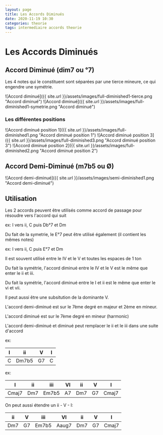 ```yaml
---
layout: page
title: Les Accords Diminués
date: 2020-11-19 10:30
categories: theorie
tags: intermediaire accords theorie
---
```


# Les Accords Diminués

## Accord Diminué (dim7 ou °7)

Les 4 notes qui le constituent sont séparées par une tierce mineure, ce qui engendre une symétrie.

![Accord diminué]({{ site.url }}/assets/images/full-diminished1-tierce.png "Accord diminué")
![Accord diminué]({{ site.url }}/assets/images/full-diminished1-symetrie.png "Accord diminué")

### Les différentes positions

![Accord diminué position 1]({{ site.url }}/assets/images/full-diminished1.png "Accord diminué position 1")
![Accord diminué position 3]({{ site.url }}/assets/images/full-diminished3.png "Accord diminué position 3")
![Accord diminué position 2]({{ site.url }}/assets/images/full-diminished2.png "Accord diminué position 2")

## Accord Demi-Diminué (m7b5 ou Ø)

![Accord demi-diminué]({{ site.url }}/assets/images/semi-diminished1.png "Accord demi-diminué")

## Utilisation

Les 2 accords peuvent être utilisés comme accord de passage pour résoudre vers l'accord qui suit

ex: I vers ii, C puis Db°7 et Dm

Du fait de la symetrie, le E°7 peut être utilisé également (il contient les mêmes notes)

ex: I vers ii, C puis E°7 et Dm

Il est souvent utilisé entre le IV et le V et toutes les espaces de 1 ton

Du fait la symétrie, l'accord diminué entre le IV et le V est le même que enter le ii et iii.

Du fait la symétrie, l'accord diminué entre le I et ii est le même que enter le vi et vii.

Il peut aussi être une subsitution de la dominante V.

L'accord demi-diminué est sur le 7ème degré en majeur et 2ème en mineur.

L'accord diminué est sur le 7ème degré en mineur (harmonic)

L'accord demi-diminué et diminué peut remplacer le ii et le iii dans une suite d'accord

ex:

| I  |   ii  |  V | I |
|----|-------|----|---|
| C  | Dm7b5 | G7 | C |

ex:

|   I   |  ii |  iii  | VI | ii  | V  |   I   |
|-------|-----|-------|----|-----|----|-------|
| Cmaj7 | Dm7 | Em7b5 | A7 | Dm7 | G7 | Cmaj7 |

On peut aussi étendre un ii - V - I:

|  ii |  V |  iii  |   VI  | ii  | V  |   I   |
|-----|----|-------|-------|-----|----|-------|
| Dm7 | G7 | Em7b5 | Aaug7 | Dm7 | G7 | Cmaj7 |
